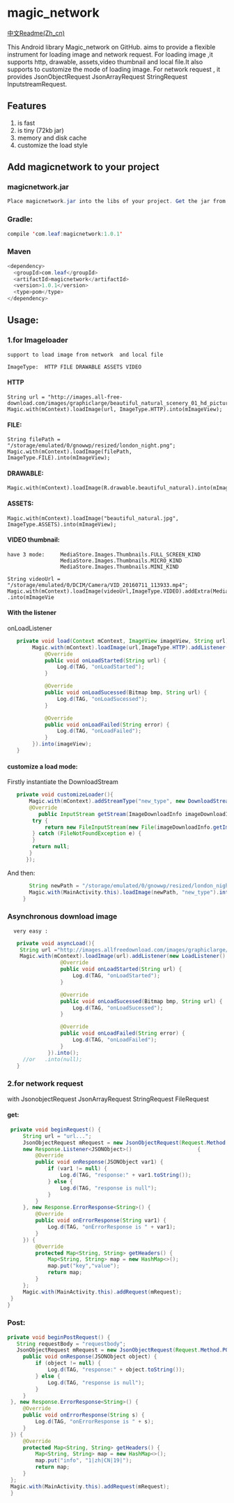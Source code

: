 # magic_network

[中文Readme(Zh_cn)](https://github.com/redleaf2002/magic_imageloader_network/blob/master/README_Zh_cn.md)

This Android library Magic_network on GitHub.  aims to provide a flexible instrument for loading image and network request.
For loading image ,it supports http, drawable, assets,video thumbnail and local file.It also supports to customize the mode of loading image.
For network request , it provides JsonObjectRequest JsonArrayRequest StringRequest InputstreamRequest.

## Features
1. is fast
2. is tiny (72kb jar)
3. memory and disk cache
4. customize the load style

## Add magicnetwork to your project

### magicnetwork.jar 
```java
Place magicnetwork.jar into the libs of your project. Get the jar from the directory 'downloads'
```
### Gradle:
```java
compile 'com.leaf:magicnetwork:1.0.1'
```

### Maven
```java
<dependency>
  <groupId>com.leaf</groupId>
  <artifactId>magicnetwork</artifactId>
  <version>1.0.1</version>
  <type>pom</type>
</dependency>
```

## Usage:
   
### 1.for Imageloader

    support to load image from network  and local file
    
    ImageType:  HTTP FILE DRAWABLE ASSETS VIDEO
  
  #### HTTP
    String url = "http://images.all-free-download.com/images/graphiclarge/beautiful_natural_scenery_01_hd_picture_166232.jpg";
    Magic.with(mContext).loadImage(url, ImageType.HTTP).into(mImageView);
    
  #### FILE:
    String filePath = "/storage/emulated/0/gnowwp/resized/london_night.png";
    Magic.with(mContext).loadImage(filePath, ImageType.FILE).into(mImageView);

  #### DRAWABLE:
    Magic.with(mContext).loadImage(R.drawable.beautiful_natural).into(mImageView);

  #### ASSETS:
    Magic.with(mContext).loadImage("beautiful_natural.jpg", ImageType.ASSETS).into(mImageView);
   
  #### VIDEO thumbnail:
    have 3 mode:     MediaStore.Images.Thumbnails.FULL_SCREEN_KIND
                     MediaStore.Images.Thumbnails.MICRO_KIND
                     MediaStore.Images.Thumbnails.MINI_KIND
    
    String videoUrl = "/storage/emulated/0/DCIM/Camera/VID_20160711_113933.mp4";
    Magic.with(mContext).loadImage(videoUrl,ImageType.VIDEO).addExtra(MediaStore.Images.Thumbnails.FULL_SCREEN_KIND)     .into(mImageVie
 

  #### With the listener
   onLoadListener
   ```Java
      private void load(Context mContext, ImageView imageView, String url) {
           Magic.with(mContext).loadImage(url,ImageType.HTTP).addListener(new OnLoadListener() {
               @Override
               public void onLoadStarted(String url) {
                   Log.d(TAG, "onLoadStarted");
               }

               @Override
               public void onLoadSucessed(Bitmap bmp, String url) {
                   Log.d(TAG, "onLoadSucessed");
               }

               @Override
               public void onLoadFailed(String error) {
                   Log.d(TAG, "onLoadFailed");
               }
           }).into(imageView);
      }
   ```
  #### customize a load mode:
   Firstly instantiate the DownloadStream
   ```Java
      private void customizeLoader(){
          Magic.with(mContext).addStreamType("new_type", new DownloadStream() {
          @Override
             public InputStream getStream(ImageDownloadInfo imageDownloadInfo) {
           try {
               return new FileInputStream(new File(imageDownloadInfo.getImageUrl()));
           } catch (FileNotFoundException e) {
           }
           return null;
          }
         });
   ```
   
  And then:
  ```java
         String newPath = "/storage/emulated/0/gnowwp/resized/london_night.png";
         Magic.with(MainActivity.this).loadImage(newPath, "new_type").into(mImageView);
       } 
   ```
 
 ### Asynchronous download image 
      very easy :
   ```Java 
      private void asyncLoad(){
       String url ="http://images.allfreedownload.com/images/graphiclarge/beautiful_natural_scenery_01_hd_picture_166232.jpg";
       Magic.with(mContext).loadImage(url).addListener(new LoadListener() {
                    @Override
                    public void onLoadStarted(String url) {
                        Log.d(TAG, "onLoadStarted");
                    }

                    @Override
                    public void onLoadSucessed(Bitmap bmp, String url) {
                        Log.d(TAG, "onLoadSucessed");
                    }

                    @Override
                    public void onLoadFailed(String error) {
                        Log.d(TAG, "onLoadFailed");
                    }
                }).into();
        //or   .into(null);
      }
   ```
     
### 2.for network request 
   with JsonobjectRequest JsonArrayRequest StringRequest FileRequest
    
   #### get:
   ```java
    private void beginRequest() {
        String url = "url...";
        JsonObjectRequest mRequest = new JsonObjectRequest(Request.Method.GET, url, null, 
        new Response.Listener<JSONObject>()                     {
            @Override
            public void onResponse(JSONObject var1) {
                if (var1 != null) {
                    Log.d(TAG, "response:" + var1.toString());
                } else {
                    Log.d(TAG, "response is null");
                }
            }
        }, new Response.ErrorResponse<String>() {
            @Override
            public void onErrorResponse(String var1) {
                Log.d(TAG, "onErrorResponse is " + var1);
            }
        }) {
            @Override
            protected Map<String, String> getHeaders() {
                Map<String, String> map = new HashMap<>();
                map.put("key","value");
                return map;
            }
        };
        Magic.with(MainActivity.this).addRequest(mRequest);
    }
   }
   ```
   ### Post:
    
   ```Java 
   private void beginPostRequest() {
      String requestBody = "requestbody";
      JsonObjectRequest mRequest = new JsonObjectRequest(Request.Method.POST, url, requestBody, new   Response.Listener<JSONObject>() {
        public void onResponse(JSONObject object) {
            if (object != null) {
                Log.d(TAG, "response:" + object.toString());
            } else {
                Log.d(TAG, "response is null");
            }
        }
    }, new Response.ErrorResponse<String>() {
        @Override
        public void onErrorResponse(String s) {
            Log.d(TAG, "onErrorResponse is " + s);
        }
    }) {
        @Override
        protected Map<String, String> getHeaders() {
            Map<String, String> map = new HashMap<>();
            map.put("info", "1|zh|CN|19|");
            return map;
        }
    };
    Magic.with(MainActivity.this).addRequest(mRequest);
    }
   ```

